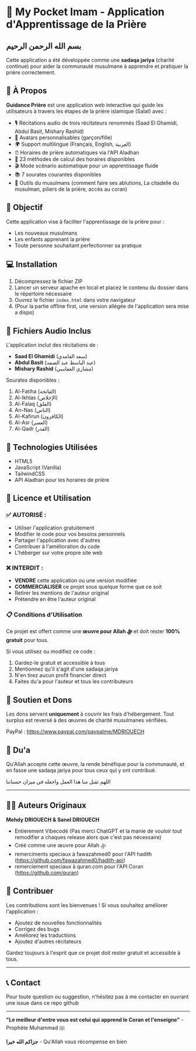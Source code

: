 # 🕌 My Pocket Imam - Application d'Apprentissage de la Prière

## بسم الله الرحمن الرحيم

Cette application a été développée comme une **sadaqa jariya** (charité continue) pour aider la communauté musulmane à apprendre et pratiquer la prière correctement.

## 📖 À Propos

**Guidance Prière** est une application web interactive qui guide les utilisateurs à travers les étapes de la prière islamique (Salat) avec :
- 🎙️ Récitations audio de trois récitateurs renommés (Saad El Ghamidi, Abdul Basit, Mishary Rashid)
- 👥 Avatars personnalisables (garçon/fille)
- 🌍 Support multilingue (Français, English, العربية)
- ⏰ Horaires de prière automatiques via l'API Aladhan
- 📐 23 méthodes de calcul des horaires disponibles
- 🎬 Mode scénario automatique pour un apprentissage fluide
- 📚 7 sourates courantes disponibles
- 🧰 Outils du musulmans (comment faire ses ablutions, La citadelle du musulman, piliers de la prière, accès au coran)

## 🎯 Objectif

Cette application vise à faciliter l'apprentissage de la prière pour :
- Les nouveaux musulmans
- Les enfants apprenant la prière
- Toute personne souhaitant perfectionner sa pratique

## 💻 Installation

1. Décompressez le fichier ZIP
2. Lancer un serveur apache en local et placez le contenu du dossier dans le répertoire nécessaire
3. Ouvrez le fichier `index.html` dans votre navigateur
4. (Pour la partie offline first, une version allégée de l'application sera mise a dispo)

## 🎵 Fichiers Audio Inclus

L'application inclut des récitations de :
- **Saad El Ghamidi** (سعد الغامدي)
- **Abdul Basit** (عبد الباسط عبد الصمد)
- **Mishary Rashid** (مشاري العفاسي)

Sourates disponibles :
1. Al-Fatiha (الفاتحة)
2. Al-Ikhlas (الإخلاص)
3. Al-Falaq (الفلق)
4. An-Nas (الناس)
5. Al-Kafirun (الكافرون)
6. Al-Asr (العصر)
7. Al-Qadr (القدر)

## 🔧 Technologies Utilisées

- HTML5
- JavaScript (Vanilla)
- TailwindCSS
- API Aladhan pour les horaires de prière

## 📜 Licence et Utilisation

### ✅ AUTORISÉ :
- Utiliser l'application gratuitement
- Modifier le code pour vos besoins personnels
- Partager l'application avec d'autres
- Contribuer à l'amélioration du code
- L'héberger sur votre propre site web

### ❌ INTERDIT :
- **VENDRE** cette application ou une version modifiée
- **COMMERCIALISER** ce projet sous quelque forme que ce soit
- Retirer les mentions de l'auteur original
- Prétendre en être l'auteur original

### 📋 Conditions d'Utilisation

Ce projet est offert comme une **œuvre pour Allah ﷻ** et doit rester **100% gratuit** pour tous. 

Si vous utilisez ou modifiez ce code :
1. Gardez-le gratuit et accessible à tous
2. Mentionnez qu'il s'agit d'une sadaqa jariya
3. N'en tirez aucun profit financier direct
4. Faites du'a pour l'auteur et tous les contributeurs

## 💚 Soutien et Dons

Les dons servent **uniquement** à couvrir les frais d'hébergement. Tout surplus est reversé à des œuvres de charité musulmanes vérifiées.

PayPal : https://www.paypal.com/paypalme/MDRIOUECH

## 🤲 Du'a

Qu'Allah accepte cette œuvre, la rende bénéfique pour la communauté, et en fasse une sadaqa jariya pour tous ceux qui y ont contribué.

اللهم تقبل منا هذا العمل واجعله في ميزان حسناتنا

---

## 👨‍💻 Auteurs Originaux

**Mehdy DRIOUECH & Sanel DRIOUECH**
- Entierement Vibecodé (Pas merci ChatGPT et la manie de vouloir tout remodifier a chaques release alors que c'est pas nécessaire)
- Créé comme une œuvre pour Allah ﷻ
- remerciments speciaux à fawazahmed0 pour l'API hadith (https://github.com/fawazahmed0/hadith-api)
- remerciement speciaux à quran.com pour l'API Coran (https://github.com/quran)

## 🌟 Contribuer

Les contributions sont les bienvenues ! Si vous souhaitez améliorer l'application :
- Ajoutez de nouvelles fonctionnalités
- Corrigez des bugs
- Améliorez les traductions
- Ajoutez d'autres récitateurs

Gardez toujours à l'esprit que ce projet doit rester gratuit et accessible à tous.

---

## 📞 Contact

Pour toute question ou suggestion, n'hésitez pas à me contacter en ouvrant une issue dans ce repo github

---

**"Le meilleur d'entre vous est celui qui apprend le Coran et l'enseigne"** - Prophète Muhammad ﷺ

**جزاكم الله خيرا** - Qu'Allah vous récompense en bien
